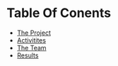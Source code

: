 # Table Of Conents
- [The Project](project.html)
- [Activitites](activities.html)
- [The Team](team.html)
- [Results](results.html)
